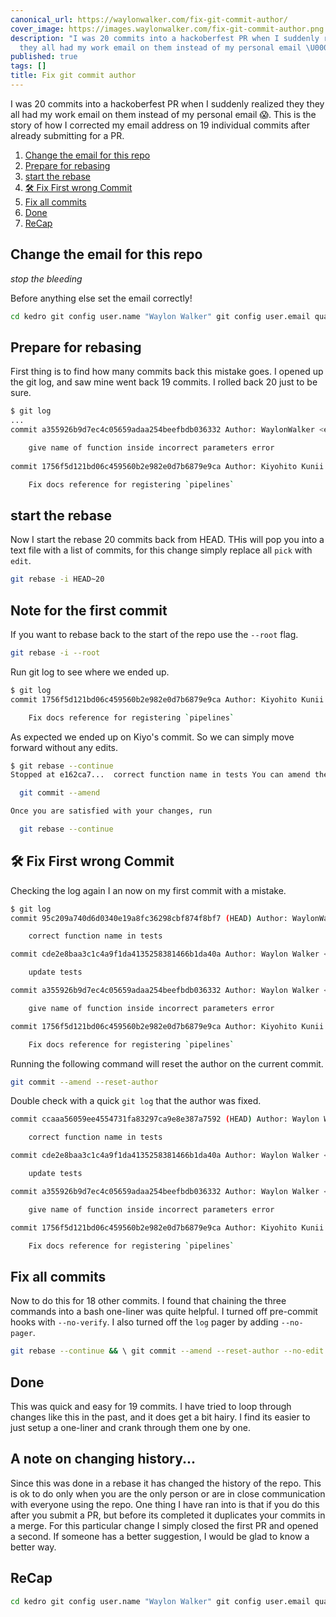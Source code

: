 ```yaml
---
canonical_url: https://waylonwalker.com/fix-git-commit-author/
cover_image: https://images.waylonwalker.com/fix-git-commit-author.png
description: "I was 20 commits into a hackoberfest PR when I suddenly realized they
  they all had my work email on them instead of my personal email \U0001F631."
published: true
tags: []
title: Fix git commit author
---
```


I was 20 commits into a hackoberfest PR when I suddenly realized they they all had my work email on them instead of my personal email 😱.  This is the story of how I corrected my email address on 19 individual commits after already submitting for a PR.

1. [Change the email for this repo](#change-the-email-for-this-repo)
1. [Prepare for rebasing](#prepare-for-rebasing)
1. [start the rebase](#start-the-rebase)
1. [🛠 Fix First wrong Commit](#fix-first-wrong-commit)
1. [Fix all commits](#fix-all-commits)
1. [Done](#done)
1. [ReCap](#recap)

    
## Change the email for this repo

_stop the bleeding_

Before anything else set the email correctly!

``` bash
cd kedro git config user.name "Waylon Walker" git config user.email quadmx08@gmail.com
```

## Prepare for rebasing

First thing is to find how many commits back this mistake goes.  I opened up the git log, and saw mine went back 19 commits.  I rolled back 20 just to be sure.

``` bash
$ git log
...
commit a355926b9d7ec4c05659adaa254beefbdb036332 Author: WaylonWalker <email@work.com> Date:   Sat Oct 17 10:28:59 2020 -0500

    give name of function inside incorrect parameters error
  
commit 1756f5d121bd06c459560b2e982e0d7b6879e9ca Author: Kiyohito Kunii (Kiyo) <8097799+921kiyo@users.noreply.github.com> Date:   Fri Oct 2 15:33:09 2020 +0100

    Fix docs reference for registering `pipelines`
```

## start the rebase

Now I start the rebase 20 commits back from HEAD.  THis will pop you into a text file with a list of commits, for this change simply replace all `pick` with `edit`.

``` bash
git rebase -i HEAD~20
```

## Note for the first commit

If you want to rebase back to the start of the repo use the `--root` flag.

``` bash
git rebase -i --root
```

Run git log to see where we ended up.

``` bash
$ git log
commit 1756f5d121bd06c459560b2e982e0d7b6879e9ca Author: Kiyohito Kunii (Kiyo) <8097799+921kiyo@users.noreply.github.com> Date:   Fri Oct 2 15:33:09 2020 +0100

    Fix docs reference for registering `pipelines`
```

As expected we ended up on Kiyo's commit. So we can simply move forward without any edits.

``` bash
$ git rebase --continue
Stopped at e162ca7...  correct function name in tests You can amend the commit now, with

  git commit --amend

Once you are satisfied with your changes, run

  git rebase --continue
```

## 🛠 Fix First wrong Commit

Checking the log again I an now on my first commit with a mistake.

``` bash
$ git log
commit 95c209a740d6d0340e19a8fc36298cbf874f8bf7 (HEAD) Author: WaylonWalker <email@work.com> Date:   Sat Oct 3 11:59:44 2020 -0500

    correct function name in tests

commit cde2e8baa3c1c4a9f1da4135258381466b1da40a Author: Waylon Walker <quadmx08@gmail.com> Date:   Sat Oct 17 10:30:07 2020 -0500

    update tests

commit a355926b9d7ec4c05659adaa254beefbdb036332 Author: Waylon Walker <quadmx08@gmail.com> Date:   Sat Oct 17 10:28:59 2020 -0500

    give name of function inside incorrect parameters error

commit 1756f5d121bd06c459560b2e982e0d7b6879e9ca Author: Kiyohito Kunii (Kiyo) <8097799+921kiyo@users.noreply.github.com> Date:   Fri Oct 2 15:33:09 2020 +0100

    Fix docs reference for registering `pipelines`
```

Running the following command will reset the author on the current commit.

``` bash
git commit --amend --reset-author
```

Double check with a quick `git log` that the author was fixed.

``` bash
commit ccaaa56059ee4554731fa83297ca9e8e387a7592 (HEAD) Author: Waylon Walker <quadmx08@gmail.com> Date:   Sat Oct 17 10:35:40 2020 -0500

    correct function name in tests

commit cde2e8baa3c1c4a9f1da4135258381466b1da40a Author: Waylon Walker <quadmx08@gmail.com> Date:   Sat Oct 17 10:30:07 2020 -0500

    update tests

commit a355926b9d7ec4c05659adaa254beefbdb036332 Author: Waylon Walker <quadmx08@gmail.com> Date:   Sat Oct 17 10:28:59 2020 -0500

    give name of function inside incorrect parameters error

commit 1756f5d121bd06c459560b2e982e0d7b6879e9ca Author: Kiyohito Kunii (Kiyo) <8097799+921kiyo@users.noreply.github.com> Date:   Fri Oct 2 15:33:09 2020 +0100

    Fix docs reference for registering `pipelines`
```

## Fix all commits

Now to do this for 18 other commits.  I found that chaining the three commands into a bash one-liner was quite helpful.  I turned off pre-commit hooks with `--no-verify`.  I also turned off the `log` pager by adding `--no-pager`.

``` bash
git rebase --continue && \ git commit --amend --reset-author --no-edit --no-verify && \ git --no-pager log -n 3
```

## Done

This was quick and easy for 19 commits.  I have tried to loop through changes like this in the past, and it does get a bit hairy.  I find its easier to just setup a one-liner and crank through them one by one.

## A note on changing history...

Since this was done in a rebase it has changed the history of the repo.  This is ok to do only when you are the only person or are in close communication with everyone using the repo.  One thing I have ran into is that if you do this after you submit a PR, but before its completed it duplicates your commits in a merge.  For this particular change I simply closed the first PR and opened a second.  If someone has a better suggestion, I would be glad to know a better way.

## ReCap

``` bash
cd kedro git config user.name "Waylon Walker" git config user.email quadmx08@gmail.com git log git rebase -i HEAD~20 git log git rebase --continue git log git rebase --continue && git commit --amend --reset-author --no-edit --no-verify && git --no-pager log -n 3
```